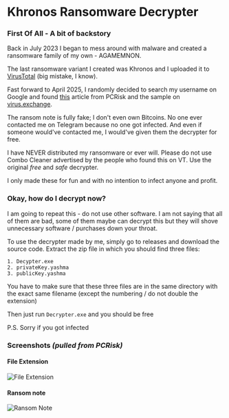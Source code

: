
# Khronos Ransomware Decrypter

### First Of All - A bit of backstory
Back in July 2023 I began to mess around with malware and created a ransomware family of my own - AGAMEMNON.

The last ransomware variant I created was Khronos and I uploaded it to [VirusTotal](https://www.virustotal.com/gui/file/8a67095ffe3b50eadae2a474ab6dbb691fb6e50784c8f6e569da9a0a7cff7135/detection) (big mistake, I know).

Fast forward to April 2025, I randomly decided to search my username on Google and found [this](https://www.pcrisk.com/removal-guides/27308-khronos-ransomware) article from PCRisk and the sample on [virus.exchange](https://virus.exchange/samples/18288565).

The ransom note is fully fake; I don't even own Bitcoins. No one ever contacted me on Telegram because no one got infected. And even if someone would've contacted me, I would've given them the decrypter for free.

I have NEVER distributed my ransomware or ever will. Please do not use Combo Cleaner advertised by the people who found this on VT. Use the original *free* and *safe* decrypter. 

I only made these for fun and with no intention to infect anyone and profit.

### Okay, how do I decrypt now?

I am going to repeat this - do not use other software. I am not saying that all of them are bad, some of them maybe can decrypt this but they will shove unnecessary software / purchases down your throat.

To use the decrypter made by me, simply go to releases and download the source code. Extract the zip file in which you should find three files:

    1. Decypter.exe
    2. privateKey.yashma
    3. publicKey.yashma

You have to make sure that these three files are in the same directory with the exact same filename (except the numbering / do not double the extension)

Then just run ```Decrypter.exe``` and you should be free

P.S. Sorry if you got infected
### Screenshots *(pulled from PCRisk)*

#### File Extension
![File Extension](https://www.pcrisk.com/images/stories/screenshots202307/khronos-ransomware-encrypted-files.jpg)

#### Ransom note
![Ransom Note](https://www.pcrisk.com/images/stories/screenshots202307/khronos-ransomware-ransom-note.jpg)
